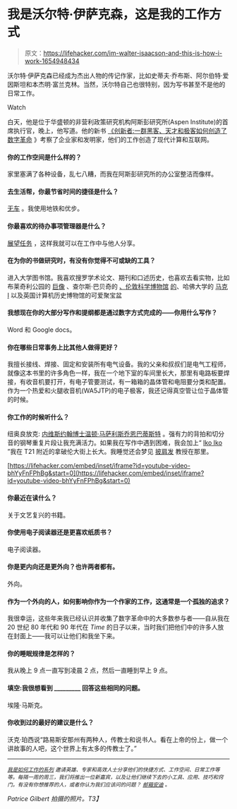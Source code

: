 # 我是沃尔特·伊萨克森，这是我的工作方式

> 原文：<https://lifehacker.com/im-walter-isaacson-and-this-is-how-i-work-1654948434>

沃尔特·伊萨克森已经成为杰出人物的传记作家，比如史蒂夫·乔布斯、阿尔伯特·爱因斯坦和本杰明·富兰克林。当然，沃尔特自己也很特别，因为写书甚至不是他的日常工作。

Watch

白天，他是位于华盛顿的非营利政策研究机构阿斯彭研究所(Aspen Institute)的首席执行官，晚上，他写道。他的新书 [《创新者:一群黑客、天才和极客如何创造了数字革命](http://www.amazon.com/The-Innovators-Hackers-Geniuses-Revolution/dp/147670869X/?asc_campaign=InlineText&asc_refurl=https://lifehacker.com/im-walter-isaacson-and-this-is-how-i-work-1654948434&asc_source=&tag=kinjalifehackerlink-20) 》考察了企业家和发明家，他们的工作创造了现代计算和互联网。

#### 你的工作空间是什么样的？

家里塞满了各种设备，乱七八糟，而我在阿斯彭研究所的办公室整洁而像样。

#### 去生活帮，你最节省时间的捷径是什么？

[无车](https://lifehacker.com/how-to-decide-whether-you-can-live-without-a-car-1651713372) 。我使用地铁和优步。

#### 你最喜欢的待办事项管理器是什么？

[展望任务](https://lifehacker.com/12-tips-and-tricks-to-work-faster-in-microsoft-outlook-1540483009) ，这样我就可以在工作中与他人分享。

#### 在为你的书做研究时，有没有你觉得不可或缺的工具？

进入大学图书馆。我喜欢搜罗学术论文、期刊和口述历史，也喜欢去看实物，比如布莱奇利公园的 [巨像](http://en.wikipedia.org/wiki/Colossus_computer) 、查尔斯·巴贝奇的 [、伦敦科学博物馆](https://gizmodo.com/get-up-close-to-babbages-difference-engine-in-this-giga-5964534) [的](http://www.sciencemuseum.org.uk/)、哈佛大学的 [马克 I](http://en.wikipedia.org/wiki/Harvard_Mark_I) 以及英国计算机历史博物馆的可爱聚宝盆

#### 我想现在你的大部分写作和提纲都是通过数字方式完成的——你用什么写作？

Word 和 Google docs。

#### 你在哪些日常事务上比其他人做得更好？

我擅长接线、焊接、固定和安装所有电气设备。我的父亲和叔叔们是电气工程师，就像这本书里的许多角色一样，我在一个地下室的车间里长大，那里有电路板要焊接，有收音机要打开，有电子管要测试，有一箱箱的晶体管和电阻要分类和配置。作为一个热爱和火腿收音机(WA5JTP)的电子极客，我还记得真空管让位于晶体管的时候。

#### 你工作的时候听什么？

纽奥良放克: [内维斯](http://www.nevilles.com/)[约翰博士](http://www.nitetripper.com/)[温顿·马萨利斯](http://wyntonmarsalis.org/)[乔恩巴蒂斯特](http://jonbatiste.com/) 。强有力的背拍和切分音的钢琴重复片段让我充满活力。如果我在写作中遇到困难，我会加上“ [Iko Iko](https://www.youtube.com/watch?v=nQFYddXhU3U) ”我在 T21 附近的拿破伦大街上长大。我睡觉还会梦见 [披肩发](https://www.youtube.com/watch?v=bhYyFnFPhBg) 教授在那里。

 [https://lifehacker.com/embed/inset/iframe?id=youtube-video-bhYyFnFPhBg&start=0](https://lifehacker.com/embed/inset/iframe?id=youtube-video-bhYyFnFPhBg&start=0) 

#### 你最近在读什么？

关于文艺复兴的书籍。

#### 你使用电子阅读器还是更喜欢纸质书？

电子阅读器。

#### 你是更内向还是更外向？也许两者都有。

外向。

#### 作为一个外向的人，如何影响你作为一个作家的工作，这通常是一个孤独的追求？

我很幸运，这些年来我已经认识并收集了数字革命中的大多数参与者——自从我在 20 世纪 80 年代和 90 年代在 *Time* 的日子以来，当时我们把他们中的许多人放在封面上——我可以让他们和我坐下来。

#### 你的睡眠规律是怎样的？

我从晚上 9 点一直写到凌晨 2 点，然后一直睡到早上 9 点。

#### 填空:我很想看到 _________ 回答这些相同的问题。

埃隆·马斯克。

#### 你收到过的最好的建议是什么？

沃克·珀西说“路易斯安那州有两种人，传教士和说书人。看在上帝的份上，做一个讲故事的人吧，这个世界上有太多的传教士了。”

* * *

<small></small>*[<small>*我是如何工作的系列*</small>](http://lifehacker.com/how-i-work/) <small>*邀请英雄、专家和高效人士分享他们的快捷方式、工作空间、日常工作等等。每隔一周的周三，我们将推出一位新嘉宾，以及让他们继续下去的小工具、应用、技巧和窍门。有没有你想推荐的人，或者你认为我们应该问的问题？*</small> [<small>*邮箱安迪*</small>](mailto:andy@lifehacker.com) <small>*。*</small>*

*Patrice Gilbert 拍摄的照片。T3】*